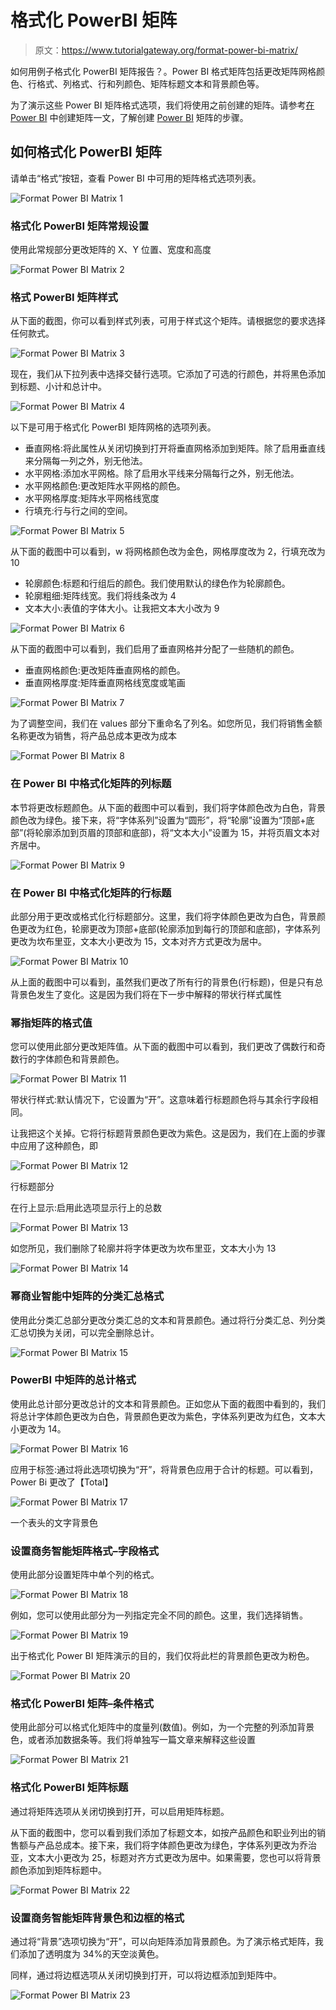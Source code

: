 # 格式化 PowerBI 矩阵

> 原文：<https://www.tutorialgateway.org/format-power-bi-matrix/>

如何用例子格式化 PowerBI 矩阵报告？。Power BI 格式矩阵包括更改矩阵网格颜色、行格式、列格式、行和列颜色、矩阵标题文本和背景颜色等。

为了演示这些 Power BI 矩阵格式选项，我们将使用之前创建的矩阵。请参考[在 Power BI](https://www.tutorialgateway.org/create-a-matrix-in-power-bi/) 中创建矩阵一文，了解创建 [Power BI](https://www.tutorialgateway.org/power-bi-tutorial/) 矩阵的步骤。

## 如何格式化 PowerBI 矩阵

请单击“格式”按钮，查看 Power BI 中可用的矩阵格式选项列表。

![Format Power BI Matrix 1](img/30bf506fae918e3b554b1dc24f591c97.png)

### 格式化 PowerBI 矩阵常规设置

使用此常规部分更改矩阵的 X、Y 位置、宽度和高度

![Format Power BI Matrix 2](img/6c38cf32c924268ad27070d0ca5569d9.png)

### 格式 PowerBI 矩阵样式

从下面的截图，你可以看到样式列表，可用于样式这个矩阵。请根据您的要求选择任何款式。

![Format Power BI Matrix 3](img/e5d2b84992a95142a178a3ecd4be56c4.png)

现在，我们从下拉列表中选择交替行选项。它添加了可选的行颜色，并将黑色添加到标题、小计和总计中。

![Format Power BI Matrix 4](img/439265fdde5799d9ef302c7cbaf1415c.png)

以下是可用于格式化 PowerBI 矩阵网格的选项列表。

*   垂直网格:将此属性从关闭切换到打开将垂直网格添加到矩阵。除了启用垂直线来分隔每一列之外，别无他法。
*   水平网格:添加水平网格。除了启用水平线来分隔每行之外，别无他法。
*   水平网格颜色:更改矩阵水平网格的颜色。
*   水平网格厚度:矩阵水平网格线宽度
*   行填充:行与行之间的空间。

![Format Power BI Matrix 5](img/53ed8b55d99e179c6012daf376de2bea.png)

从下面的截图中可以看到，w 将网格颜色改为金色，网格厚度改为 2，行填充改为 10

*   轮廓颜色:标题和行组后的颜色。我们使用默认的绿色作为轮廓颜色。
*   轮廓粗细:矩阵线宽。我们将线条改为 4
*   文本大小:表值的字体大小。让我把文本大小改为 9

![Format Power BI Matrix 6](img/77fcb801c6c5b5d53fec317e54e6792a.png)

从下面的截图中可以看到，我们启用了垂直网格并分配了一些随机的颜色。

*   垂直网格颜色:更改矩阵垂直网格的颜色。
*   垂直网格厚度:矩阵垂直网格线宽度或笔画

![Format Power BI Matrix 7](img/73a3ed7949812d376f0cd148bd8c1f70.png)

为了调整空间，我们在 values 部分下重命名了列名。如您所见，我们将销售金额名称更改为销售，将产品总成本更改为成本

![Format Power BI Matrix 8](img/40748e902f0f55a741e483c2f636931a.png)

### 在 Power BI 中格式化矩阵的列标题

本节将更改标题颜色。从下面的截图中可以看到，我们将字体颜色改为白色，背景颜色改为绿色。接下来，将“字体系列”设置为“圆形”，将“轮廓”设置为“顶部+底部”(将轮廓添加到页眉的顶部和底部)，将“文本大小”设置为 15，并将页眉文本对齐居中。

![Format Power BI Matrix 9](img/61cb605cda411957b6eafc6de8b6402e.png)

### 在 Power BI 中格式化矩阵的行标题

此部分用于更改或格式化行标题部分。这里，我们将字体颜色更改为白色，背景颜色更改为红色，轮廓更改为顶部+底部(轮廓添加到每行的顶部和底部)，字体系列更改为坎布里亚，文本大小更改为 15，文本对齐方式更改为居中。

![Format Power BI Matrix 10](img/ace7577c49f59555d5893aa1600eb82d.png)

从上面的截图中可以看到，虽然我们更改了所有行的背景色(行标题)，但是只有总背景色发生了变化。这是因为我们将在下一步中解释的带状行样式属性

### 幂指矩阵的格式值

您可以使用此部分更改矩阵值。从下面的截图中可以看到，我们更改了偶数行和奇数行的字体颜色和背景颜色。

![Format Power BI Matrix 11](img/d5420d027eeecf76f3e4b5da9ebe8e9a.png)

带状行样式:默认情况下，它设置为“开”。这意味着行标题颜色将与其余行字段相同。

让我把这个关掉。它将行标题背景颜色更改为紫色。这是因为，我们在上面的步骤中应用了这种颜色，即

![Format Power BI Matrix 12](img/b2b9154b15082e7c4431c5faed671716.png)

行标题部分

在行上显示:启用此选项显示行上的总数

![Format Power BI Matrix 13](img/c3da3b192c5b83570dc74873fdecd1ac.png)

如您所见，我们删除了轮廓并将字体更改为坎布里亚，文本大小为 13

![Format Power BI Matrix 14](img/a2bc46c667482ec7db28a9f95afcd946.png)

### 幂商业智能中矩阵的分类汇总格式

使用此分类汇总部分更改分类汇总的文本和背景颜色。通过将行分类汇总、列分类汇总切换为关闭，可以完全删除总计。

![Format Power BI Matrix 15](img/214df70bf9d0a26f790234939509043a.png)

### PowerBI 中矩阵的总计格式

使用此总计部分更改总计的文本和背景颜色。正如您从下面的截图中看到的，我们将总计字体颜色更改为白色，背景颜色更改为紫色，字体系列更改为红色，文本大小更改为 14。

![Format Power BI Matrix 16](img/3011f62c746dbb34aed809bad0dca48d.png)

应用于标签:通过将此选项切换为“开”，将背景色应用于合计的标题。可以看到，Power Bi 更改了【Total】

![Format Power BI Matrix 17](img/9c3d092ab26931816430f8456685bf94.png)

一个表头的文字背景色

### 设置商务智能矩阵格式–字段格式

使用此部分设置矩阵中单个列的格式。

![Format Power BI Matrix 18](img/3d7fee28afaf68fb735c8b064a80bbc4.png)

例如，您可以使用此部分为一列指定完全不同的颜色。这里，我们选择销售。

![Format Power BI Matrix 19](img/6c2ad3852cbd643fde8f5cfa1632c420.png)

出于格式化 Power BI 矩阵演示的目的，我们仅将此栏的背景颜色更改为粉色。

![Format Power BI Matrix 20](img/1fce226b019f81fa6f5f4beadf476326.png)

### 格式化 PowerBI 矩阵–条件格式

使用此部分可以格式化矩阵中的度量列(数值)。例如，为一个完整的列添加背景色，或者添加数据条等。我们将单独写一篇文章来解释这些设置

![Format Power BI Matrix 21](img/7ee8ec29f9a010e667d431a9b9d0fd3a.png)

### 格式化 PowerBI 矩阵标题

通过将矩阵选项从关闭切换到打开，可以启用矩阵标题。

从下面的截图中，您可以看到我们添加了标题文本，如按产品颜色和职业列出的销售额与产品总成本。接下来，我们将字体颜色更改为绿色，字体系列更改为乔治亚，文本大小更改为 25，标题对齐方式更改为居中。如果需要，您也可以将背景颜色添加到矩阵标题中。

![Format Power BI Matrix 22](img/a1c529282fdf7c38639df8ec598ebaa5.png)

### 设置商务智能矩阵背景色和边框的格式

通过将“背景”选项切换为“开”，可以向矩阵添加背景颜色。为了演示格式矩阵，我们添加了透明度为 34%的天空淡黄色。

同样，通过将边框选项从关闭切换到打开，可以将边框添加到矩阵中。

![Format Power BI Matrix 23](img/162df873ab321fc9f18060ae6fece223.png)